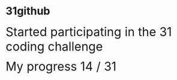 # 31github

<span style="font-size: 2rem;"> Started participating in the 31 coding challenge</span>

<span style="font-size: 2rem;">My progress 14 / 31</span>
